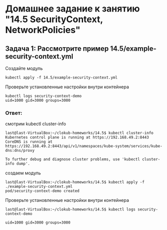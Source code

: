 # Домашнее задание к занятию "14.5 SecurityContext, NetworkPolicies"

## Задача 1: Рассмотрите пример 14.5/example-security-context.yml

Создайте модуль

```
kubectl apply -f 14.5/example-security-context.yml
```

Проверьте установленные настройки внутри контейнера

```
kubectl logs security-context-demo
uid=1000 gid=3000 groups=3000
```

### Ответ:
смотрим kubectl cluster-info
```
last@last-VirtualBox:~/clokub-homeworks/14.5$ kubectl cluster-info
Kubernetes control plane is running at https://192.168.49.2:8443
CoreDNS is running at https://192.168.49.2:8443/api/v1/namespaces/kube-system/services/kube-dns:dns/proxy

To further debug and diagnose cluster problems, use 'kubectl cluster-info dump'.
```

создаем модуль
```
last@last-VirtualBox:~/clokub-homeworks/14.5$ kubectl apply -f ./example-security-context.yml
pod/security-context-demo created
```
Проверьте установленные настройки внутри контейнера
```
last@last-VirtualBox:~/clokub-homeworks/14.5$ kubectl logs security-context-demo

uid=1000 gid=3000 groups=3000
```